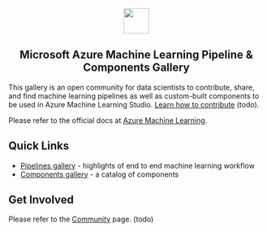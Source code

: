 <p align="center">
<img src="https://ms-toolsai.gallerycdn.vsassets.io/extensions/ms-toolsai/vscode-ai/0.5.1/1556575437282/Microsoft.VisualStudio.Services.Icons.Default" width=50px>
<h2 align="center">Microsoft Azure Machine Learning Pipeline & Components Gallery</h2>

</p>


This gallery is an open community for data scientists to contribute, share, and find machine learning pipelines as well as custom-built components to be used in Azure Machine Learning Studio. [Learn how to contribute](http://go.microsoft.com/fwlink/?LinkID=524862&clcid=0x409e) (todo).

Please refer to the official docs at [Azure Machine Learning](http://#).

## Quick Links
* [Pipelines gallery](https://github.com/tichx/azureml-pipeline-components-gallery/tree/master/Pipelines) - highlights of end to end machine learning workflow 
* [Components gallery](https://github.com/tichx/azureml-pipeline-components-gallery/tree/master/Components) - a catalog of components


## Get Involved
Please refer to the [Community](https://#) page. (todo)



